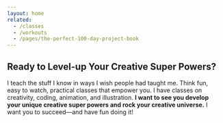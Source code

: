 ```yaml
---
layout: home
related:
  - /classes
  - /workouts
  - /pages/the-perfect-100-day-project-book
---
```


<h2>Ready to Level-up Your Creative Super Powers?</h2>
<p>I teach the stuff I know in ways I wish people had taught me. Think fun, easy to watch, practical classes that empower you. I have classes on creativity, coding, animation, and illustration. <strong>I want to see you develop your unique creative super powers and rock your creative universe.</strong> I want you to succeed—and have fun doing&nbsp;it!</p>